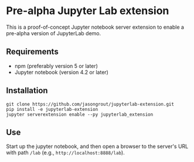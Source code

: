 # Pre-alpha Jupyter Lab extension

This is a proof-of-concept Jupyter notebook server extension to enable a pre-alpha version of JupyterLab demo.

## Requirements

* npm (preferably version 5 or later)
* Jupyter notebook (version 4.2 or later)

## Installation

```
git clone https://github.com/jasongrout/jupyterlab-extension.git
pip install -e jupyterlab-extension
jupyter serverextension enable --py jupyterlab_extension
```

## Use

Start up the jupyter notebook, and then open a browser to the server's URL with path `/lab` (e.g., `http://localhost:8888/lab`).
